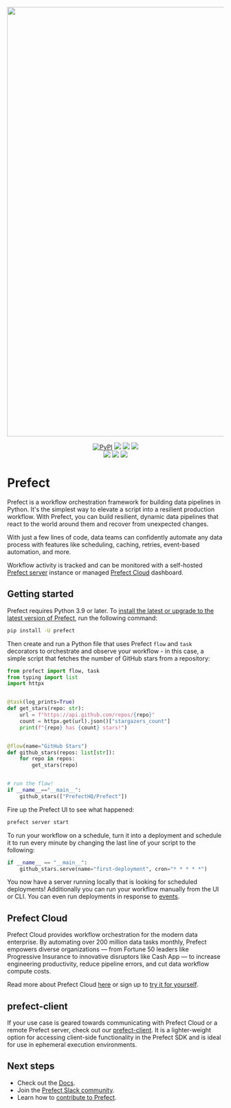 <p align="center"><img src="https://github.com/PrefectHQ/prefect/assets/3407835/c654cbc6-63e8-4ada-a92a-efd2f8f24b85" width=1000></p>

<p align="center">
    <a href="https://pypi.python.org/pypi/prefect/" alt="PyPI version">
        <img alt="PyPI" src="https://img.shields.io/pypi/v/prefect?color=0052FF&labelColor=090422"></a>
    <a href="https://github.com/prefecthq/prefect/" alt="Stars">
        <img src="https://img.shields.io/github/stars/prefecthq/prefect?color=0052FF&labelColor=090422" /></a>
    <a href="https://pepy.tech/badge/prefect/" alt="Downloads">
        <img src="https://img.shields.io/pypi/dm/prefect?color=0052FF&labelColor=090422" /></a>
    <a href="https://github.com/prefecthq/prefect/pulse" alt="Activity">
        <img src="https://img.shields.io/github/commit-activity/m/prefecthq/prefect?color=0052FF&labelColor=090422" /></a>
    <br>
    <a href="https://prefect.io/slack" alt="Slack">
        <img src="https://img.shields.io/badge/slack-join_community-red.svg?color=0052FF&labelColor=090422&logo=slack" /></a>
    <a href="https://discourse.prefect.io/" alt="Discourse">
        <img src="https://img.shields.io/badge/discourse-browse_forum-red.svg?color=0052FF&labelColor=090422&logo=discourse" /></a>
    <a href="https://www.youtube.com/c/PrefectIO/" alt="YouTube">
        <img src="https://img.shields.io/badge/youtube-watch_videos-red.svg?color=0052FF&labelColor=090422&logo=youtube" /></a>
</p>

# Prefect

Prefect is a workflow orchestration framework for building data pipelines in Python.
It's the simplest way to elevate a script into a resilient production workflow.
With Prefect, you can build resilient, dynamic data pipelines that react to the world around them and recover from unexpected changes.

With just a few lines of code, data teams can confidently automate any data process with features like scheduling, caching, retries, event-based automation, and more.

Workflow activity is tracked and can be monitored with a self-hosted [Prefect server](https://docs.prefect.io/latest/guides/host/?utm_source=oss&utm_medium=oss&utm_campaign=oss_gh_repo&utm_term=none&utm_content=none) instance or managed [Prefect Cloud](https://www.prefect.io/cloud-vs-oss?utm_source=oss&utm_medium=oss&utm_campaign=oss_gh_repo&utm_term=none&utm_content=none) dashboard.

## Getting started

Prefect requires Python 3.9 or later. To [install the latest or upgrade to the latest version of Prefect](https://docs.prefect.io/getting-started/installation/), run the following command:

```bash
pip install -U prefect
```

Then create and run a Python file that uses Prefect `flow` and `task` decorators to orchestrate and observe your workflow - in this case, a simple script that fetches the number of GitHub stars from a repository:

```python
from prefect import flow, task
from typing import list
import httpx


@task(log_prints=True)
def get_stars(repo: str):
    url = f"https://api.github.com/repos/{repo}"
    count = httpx.get(url).json()["stargazers_count"]
    print(f"{repo} has {count} stars!")


@flow(name="GitHub Stars")
def github_stars(repos: list[str]):
    for repo in repos:
        get_stars(repo)


# run the flow!
if __name__=="__main__":
    github_stars(["PrefectHQ/Prefect"])
```

Fire up the Prefect UI to see what happened:

```bash
prefect server start
```

To run your workflow on a schedule, turn it into a deployment and schedule it to run every minute by changing the last line of your script to the following:

```python
if __name__ == "__main__":
    github_stars.serve(name="first-deployment", cron="* * * * *")
```

You now have a server running locally that is looking for scheduled deployments!
Additionally you can run your workflow manually from the UI or CLI. You can even run deployments in response to [events](https://docs.prefect.io/latest/concepts/automations/?utm_source=oss&utm_medium=oss&utm_campaign=oss_gh_repo&utm_term=none&utm_content=none).

## Prefect Cloud

Prefect Cloud provides workflow orchestration for the modern data enterprise. By automating over 200 million data tasks monthly, Prefect empowers diverse organizations — from Fortune 50 leaders like Progressive Insurance to innovative disruptors like Cash App — to increase engineering productivity, reduce pipeline errors, and cut data workflow compute costs.

Read more about Prefect Cloud [here](https://www.prefect.io/cloud-vs-oss?utm_source=oss&utm_medium=oss&utm_campaign=oss_gh_repo&utm_term=none&utm_content=none) or sign up to [try it for yourself](https://app.prefect.cloud?utm_source=oss&utm_medium=oss&utm_campaign=oss_gh_repo&utm_term=none&utm_content=none).

## prefect-client

If your use case is geared towards communicating with Prefect Cloud or a remote Prefect server, check out our
[prefect-client](https://pypi.org/project/prefect-client/). It is a lighter-weight option for accessing client-side functionality in the Prefect SDK and is ideal for use in ephemeral execution environments.

## Next steps

- Check out the [Docs](https://docs.prefect.io/).
- Join the [Prefect Slack community](https://prefect.io/slack).
- Learn how to [contribute to Prefect](https://docs.prefect.io/contributing/overview/).
